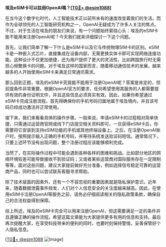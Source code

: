 **埃及eSIM卡可以註冊OpenAI嗎？[[TG💪+ @esim1088](https://t.me/s/esim1088)]**

在当今这个数字化时代，人工智能技术正以前所未有的速度改变着我们的生活。而作为全球领先的人工智能研究机构之一，OpenAI无疑成为了许多人关注的焦点。不过，对于生活在埃及的朋友们来说，有一个问题始终萦绕心头：埃及的eSIM卡能不能用来注册OpenAI呢？今天我们就来详细探讨一下这个问题。

首先，让我们简单了解一下什么是eSIM卡以及它与传统物理SIM卡的区别。eSIM卡是一种嵌入式芯片，直接集成在设备内部，无需更换实体卡即可实现网络连接功能。这种设计不仅更加便捷，还为用户提供了更大的灵活性，比如跨国旅行时无需担心频繁换卡的问题。对于埃及这样的国家而言，随着移动通信技术的发展，越来越多的人开始使用eSIM卡来满足日常通讯需求。

那么回到正题，埃及的eSIM卡究竟能不能用于注册OpenAI呢？答案是肯定的，但前提条件非常重要。根据OpenAI官方的要求，任何希望使用其服务的人都需要提供有效的身份证明文件，并且这些信息必须真实有效。因此，如果你希望通过eSIM卡完成注册流程，首先得确保你的手机号码归属地属于埃及境内，并且该号码已经成功激活并正常使用。

接下来，我们来看看具体的操作步骤。一般来说，申请eSIM卡的过程相对简单快捷，只需通过运营商官网或线下门店提交相关资料即可。一旦获得eSIM卡后，你需要将它安装到支持eSIM功能的手机或其他终端设备上。之后，在注册OpenAI账户时，按照提示输入正确的手机号码，并等待系统发送验证码短信。通常情况下，只要上述环节没有出现问题，整个注册过程应该能够顺利完成。

当然了，在实际操作过程中可能会遇到各种各样的困难和挑战。比如部分地区的网络环境较差可能导致接收不到验证码；又或者某些运营商对国际服务存在一定限制等等。面对这些问题，建议大家提前做好充分准备，例如选择信号稳定可靠的运营商产品，同时也可以尝试联系客服寻求帮助。

除了技术层面的因素外，还有一个不容忽视的重要因素就是隐私保护意识。近年来，随着数据泄露事件频发，人们对个人信息安全的关注度越来越高。因此，在使用eSIM卡注册OpenAI等服务之前，请务必仔细阅读相关的隐私政策条款，确保自己的合法权益得到保障。

综上所述，埃及的eSIM卡完全可以用来注册OpenAI，但这需要满足一定的条件并且遵循正确的操作流程。希望这篇文章能为大家提供更多有用的信息和支持。最后再次提醒大家，在享受科技带来的便利的同时，也要时刻保持警惕，妥善保管好个人隐私信息。

[[TG💪+ @esim1088](https://t.me/s/esim1088) ![Image](https://i.postimg.cc/4NQfJmqS/Snipaste-2025-05-13-00-14-12.png)]